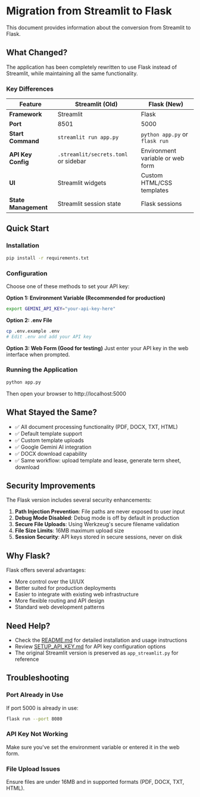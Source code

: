 # Migration from Streamlit to Flask

This document provides information about the conversion from Streamlit to Flask.

## What Changed?

The application has been completely rewritten to use Flask instead of Streamlit, while maintaining all the same functionality.

### Key Differences

| Feature | Streamlit (Old) | Flask (New) |
|---------|----------------|-------------|
| **Framework** | Streamlit | Flask |
| **Port** | 8501 | 5000 |
| **Start Command** | `streamlit run app.py` | `python app.py` or `flask run` |
| **API Key Config** | `.streamlit/secrets.toml` or sidebar | Environment variable or web form |
| **UI** | Streamlit widgets | Custom HTML/CSS templates |
| **State Management** | Streamlit session state | Flask sessions |

## Quick Start

### Installation
```bash
pip install -r requirements.txt
```

### Configuration
Choose one of these methods to set your API key:

**Option 1: Environment Variable (Recommended for production)**
```bash
export GEMINI_API_KEY="your-api-key-here"
```

**Option 2: .env File**
```bash
cp .env.example .env
# Edit .env and add your API key
```

**Option 3: Web Form (Good for testing)**
Just enter your API key in the web interface when prompted.

### Running the Application
```bash
python app.py
```
Then open your browser to http://localhost:5000

## What Stayed the Same?

- ✅ All document processing functionality (PDF, DOCX, TXT, HTML)
- ✅ Default template support
- ✅ Custom template uploads
- ✅ Google Gemini AI integration
- ✅ DOCX download capability
- ✅ Same workflow: upload template and lease, generate term sheet, download

## Security Improvements

The Flask version includes several security enhancements:

1. **Path Injection Prevention**: File paths are never exposed to user input
2. **Debug Mode Disabled**: Debug mode is off by default in production
3. **Secure File Uploads**: Using Werkzeug's secure filename validation
4. **File Size Limits**: 16MB maximum upload size
5. **Session Security**: API keys stored in secure sessions, never on disk

## Why Flask?

Flask offers several advantages:
- More control over the UI/UX
- Better suited for production deployments
- Easier to integrate with existing web infrastructure
- More flexible routing and API design
- Standard web development patterns

## Need Help?

- Check the [README.md](README.md) for detailed installation and usage instructions
- Review [SETUP_API_KEY.md](SETUP_API_KEY.md) for API key configuration options
- The original Streamlit version is preserved as `app_streamlit.py` for reference

## Troubleshooting

### Port Already in Use
If port 5000 is already in use:
```bash
flask run --port 8080
```

### API Key Not Working
Make sure you've set the environment variable or entered it in the web form.

### File Upload Issues
Ensure files are under 16MB and in supported formats (PDF, DOCX, TXT, HTML).
